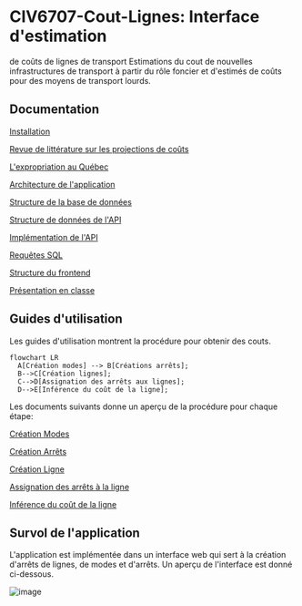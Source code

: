 # CIV6707-Cout-Lignes: Interface d'estimation
de coûts de lignes de transport
Estimations du cout de nouvelles infrastructures de transport à partir du rôle foncier et d'estimés de coûts pour des moyens de transport lourds.

## Documentation

[Installation](docs/installation/Installation.md)

[Revue de littérature sur les projections de coûts](docs/transit-infrastructure-costs/cost_estimation_review.md)

[L'expropriation au Québec](docs/transit-infrastructure-costs/expropriation_au_qc.md)

[Architecture de l'application](docs/architecture/architecture.md)

[Structure de la base de données](docs/database/database_specification.md)

[Structure de données de l'API](docs/api/API%20usage%20guide.md)

[Implémentation de l'API](docs/api/API%20implementation.md)

[Requêtes SQL](docs/api/sql%20requests%20documentation.md)

[Structure du frontend](docs/frontend/frontend_doc.md)

[Présentation en classe](docs/CIV6707_Projet_B_Prédiction_couts_Lignes_de_transport.pdf)
## Guides d'utilisation
Les guides d'utilisation montrent la procédure pour obtenir des couts. 
```mermaid
flowchart LR
  A[Création modes] --> B[Créations arrêts];
  B-->C[Création lignes];
  C-->D[Assignation des arrêts aux lignes];
  D-->E[Inférence du coût de la ligne];
```
Les documents suivants donne un aperçu de la procédure pour chaque étape:

[Création Modes](docs/guides/MODE_CREATION.md)

[Création Arrêts](docs/guides/STOP_CREATION.md)

[Création Ligne](docs/guides/LINE_CREATION.md)

[Assignation des arrêts à la ligne](docs/guides/LINE_STOP_CREATION.md)

[Inférence du coût de la ligne](docs/guides/LINE_COST_INFERENCE.md)

## Survol de l'application
L'application est implémentée dans un interface web qui sert à la création d'arrêts de lignes, de modes et d'arrêts. Un aperçu de l'interface est donné ci-dessous.

![image](https://github.com/user-attachments/assets/a4f891ff-b393-4a52-bc77-d34f80b62891)
